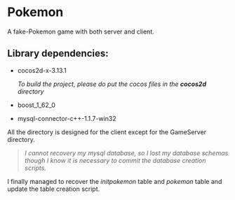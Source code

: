 # Pokemon
A fake-Pokemon game with both server and client.

## Library dependencies:
* cocos2d-x-3.13.1

  *To build the project, please do put the cocos files in the **cocos2d** directory*
* boost_1_62_0
* mysql-connector-c++-1.1.7-win32

All the directory is designed for the client except for the GameServer directory.

>*I cannot recovery my mysql database, so I lost my database schemas though I know it is necessary to commit the database creation scripts.*

I finally managed to recover the *initpokemon* table and *pokemon* table and update the table creation script.
